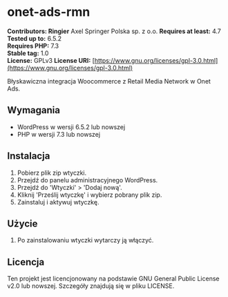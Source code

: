 # onet-ads-rmn

**Contributors: Ringier** Axel Springer Polska sp. z o.o.
**Requires at least:** 4.7  
**Tested up to:** 6.5.2  
**Requires PHP:** 7.3  
**Stable tag:** 1.0  
**License:** GPLv3
**License URI:** [https://www.gnu.org/licenses/gpl-3.0.html](https://www.gnu.org/licenses/gpl-3.0.html)  


Błyskawiczna integracja Woocommerce z Retail Media Network w Onet Ads. 

## Wymagania

- WordPress w wersji 6.5.2 lub nowszej
- PHP w wersji 7.3 lub nowszej

## Instalacja

1. Pobierz plik zip wtyczki.
2. Przejdź do panelu administracyjnego WordPress.
3. Przejdź do 'Wtyczki' > 'Dodaj nową'.
4. Kliknij 'Prześlij wtyczkę' i wybierz pobrany plik zip.
5. Zainstaluj i aktywuj wtyczkę.

## Użycie

1. Po zainstalowaniu wtyczki wytarczy ją włączyć. 


## Licencja

Ten projekt jest licencjonowany na podstawie GNU General Public License v2.0 lub nowszej. Szczegóły znajdują się w pliku LICENSE.
